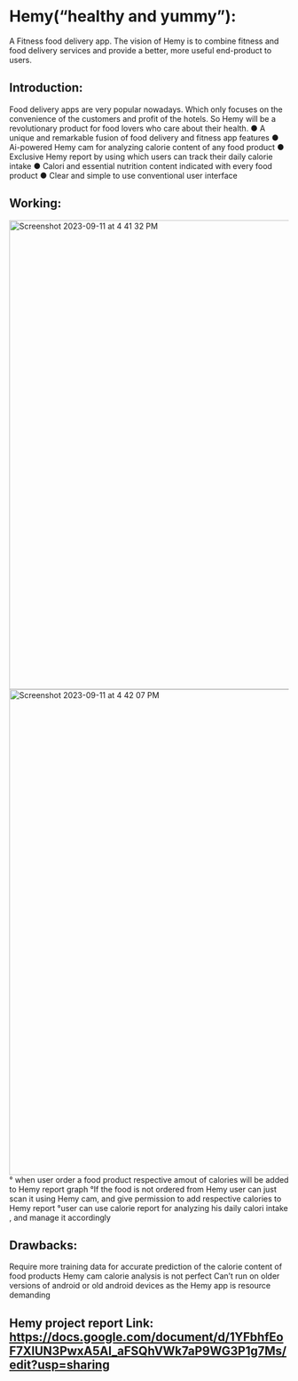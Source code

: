 # Hemy(“healthy and yummy”):
A Fitness food delivery app. The vision of Hemy is to combine fitness and food delivery services and provide a better, more useful end-product to users.

## Introduction: 
Food delivery apps are very popular nowadays. Which only focuses on the convenience of the customers and profit of the hotels. So Hemy will be a revolutionary product for food lovers who care about their health.
● A unique and remarkable fusion of food delivery and fitness app features
● Ai-powered Hemy cam for analyzing calorie content of any food product
● Exclusive Hemy report by using which users can track their daily calorie intake
● Calori and essential nutrition content indicated with every food product
● Clear and simple to use conventional user interface

## Working:

<img width="844" alt="Screenshot 2023-09-11 at 4 41 32 PM" src="https://github.com/nasimpc/Hemy/assets/100104479/be6545f8-42d2-4f60-a43f-7401660e1607">
<img width="874" alt="Screenshot 2023-09-11 at 4 42 07 PM" src="https://github.com/nasimpc/Hemy/assets/100104479/d1722486-a4dd-461f-84d3-68a9fa98db30">
° when user order a food product respective amout of calories will be added to Hemy report graph
°If the food is not ordered from Hemy user can just scan it using Hemy cam, and give permission to add respective calories to Hemy report
°user can use calorie report for analyzing his daily calori intake , and manage it accordingly

## Drawbacks:
Require more training data for accurate prediction of the calorie content of food products
Hemy cam calorie analysis is not perfect
Can’t run on older versions of android or old android devices as the Hemy app is resource demanding

## Hemy project report Link: https://docs.google.com/document/d/1YFbhfEoF7XlUN3PwxA5Al_aFSQhVWk7aP9WG3P1g7Ms/edit?usp=sharing

